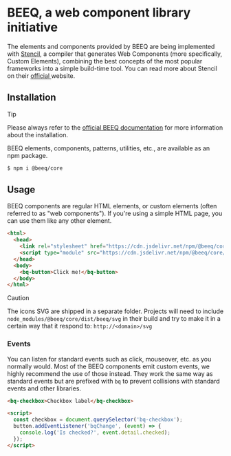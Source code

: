 # BEEQ, a web component library initiative

The elements and components provided by BEEQ are being implemented with [Stencil](https://stenciljs.com/), a compiler that generates Web Components (more specifically, Custom Elements), combining the best concepts of the most popular frameworks into a simple build-time tool. You can read more about Stencil on their [official ](https://stenciljs.com/)website.

## Installation

> [!TIP]
> Please always refer to the [official BEEQ documentation](https://www.beeq.design/3d466e231/p/359a26-for-developers) for more information about the installation.

BEEQ elements, components, patterns, utilities, etc., are available as an npm package.

```bash
$ npm i @beeq/core
```

## Usage

BEEQ components are regular HTML elements, or custom elements (often referred to as "web components"). If you're using a simple HTML page, you can use them like any other element.

```html
<html>
  <head>
    <link rel="stylesheet" href="https://cdn.jsdelivr.net/npm/@beeq/core/dist/beeq/beeq.css" />
    <script type="module" src="https://cdn.jsdelivr.net/npm/@beeq/core/dist/beeq/beeq.esm.js"></script>
  </head>
  <body>
    <bq-button>Click me!</bq-button>
  </body>
</html>
```

> [!CAUTION]
> The icons SVG are shipped in a separate folder. Projects will need to include `node_modules/@beeq/core/dist/beeq/svg` in their build and try to make it in a certain way that it respond to: `http://<domain>/svg`

### Events

You can listen for standard events such as click, mouseover, etc. as you normally would. Most of the BEEQ components emit custom events, we highly recommend the use of those instead. They work the same way as standard events but are prefixed with `bq` to prevent collisions with standard events and other libraries.

```html
<bq-checkbox>Checkbox label</bq-checkbox>

<script>
  const checkbox = document.querySelector('bq-checkbox');
  button.addEventListener('bqChange', (event) => {
    console.log('Is checked?', event.detail.checked);
  });
</script>
```
